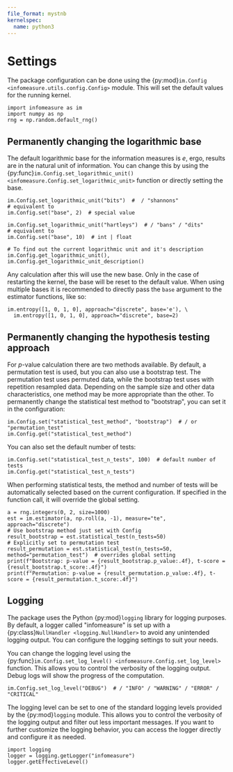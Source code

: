 ```yaml
---
file_format: mystnb
kernelspec:
  name: python3
---
```


# Settings

The package configuration can be done using the {py:mod}`im.Config <infomeasure.utils.config.Config>` module.
This will set the default values for the running kernel.

```{code-cell}
import infomeasure as im
import numpy as np
rng = np.random.default_rng()
```

## Permanently changing the logarithmic base

The default logarithmic base for the information measures is $e$, ergo, results are in the natural unit of information.
You can change this by using the {py:func}`im.Config.set_logarithmic_unit() <infomeasure.Config.set_logarithmic_unit>` function
or directly setting the base.

```{code-cell}
im.Config.set_logarithmic_unit("bits")  #  / "shannons"
# equivalent to
im.Config.set("base", 2)  # special value

im.Config.set_logarithmic_unit("hartleys")  # / "bans" / "dits"
# equivalent to
im.Config.set("base", 10)  # int | float

# To find out the current logarithmic unit and it's description
im.Config.get_logarithmic_unit(), im.Config.get_logarithmic_unit_description()
```

Any calculation after this will use the new base.
Only in the case of restarting the kernel, the base will be reset to the default value.
When using multiple bases it is recommended to directly pass the ``base`` argument to the estimator functions, like so:
```{code-cell}
im.entropy([1, 0, 1, 0], approach="discrete", base='e'), \
  im.entropy([1, 0, 1, 0], approach="discrete", base=2)
```

## Permanently changing the hypothesis testing approach

For _p_-value calculation there are two methods available.
By default, a permutation test is used, but you can also use a bootstrap test.
The permutation test uses permuted data, while the bootstrap test uses with repetition resampled data.
Depending on the sample size and other data characteristics, one method may be more appropriate than the other.
To permanently change the statistical test method to "bootstrap", you can set it in the configuration:

```{code-cell}
im.Config.set("statistical_test_method", "bootstrap")  # / or "permutation_test"
im.Config.get("statistical_test_method")
```

You can also set the default number of tests:

```{code-cell}
im.Config.set("statistical_test_n_tests", 100)  # default number of tests
im.Config.get("statistical_test_n_tests")
```

When performing statistical tests, the method and number of tests will be automatically selected based on the current configuration.
If specified in the function call, it will override the global setting.

```{code-cell}
a = rng.integers(0, 2, size=1000)
est = im.estimator(a, np.roll(a, -1), measure="te", approach="discrete")
# Use bootstrap method just set with Config
result_bootstrap = est.statistical_test(n_tests=50)
# Explicitly set to permutation test
result_permutation = est.statistical_test(n_tests=50, method="permutation_test")  # overrides global setting
print(f"Bootstrap: p-value = {result_bootstrap.p_value:.4f}, t-score = {result_bootstrap.t_score:.4f}")
print(f"Permutation: p-value = {result_permutation.p_value:.4f}, t-score = {result_permutation.t_score:.4f}")
```

## Logging

The package uses the Python {py:mod}`logging` library for logging purposes.
By default, a logger called "infomeasure" is set up with
a {py:class}`NullHandler <logging.NullHandler>`
to avoid any unintended logging output.
You can configure the logging settings to suit your needs.


You can change the logging level using
the {py:func}`im.Config.set_log_level() <infomeasure.Config.set_log_level>` function.
This allows you to control the verbosity of the logging output.
Debug logs will show the progress of the computation.

```{code-cell}
im.Config.set_log_level("DEBUG")  # / "INFO" / "WARNING" / "ERROR" / "CRITICAL"
```

The logging level can be set to one of the standard logging levels provided by
the {py:mod}`logging` module.
This allows you to control the verbosity of the logging output and filter
out less important messages.
If you want to further customize the logging behavior,
you can access the logger directly and configure it as needed.

```{code-cell}
import logging
logger = logging.getLogger("infomeasure")
logger.getEffectiveLevel()
```
